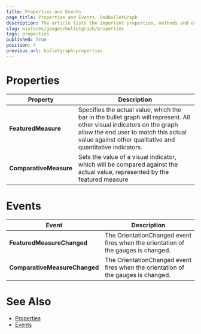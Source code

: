 ```yaml
---
title: Properties and Events
page_title: Properties and Events- RadBulletGraph
description: The article lists the important properties, methods and events.
slug: winforms/gauges/bulletgraph/properties
tags: properties
published: True
position: 4
previous_url: bulletgraph-properties
---
```


# Properties

|Property|Description|
|------|------|
|__FeaturedMeasure__|Specifies the actual value, which the bar in the bullet graph will represent. All other visual indicators on the graph allow the end user to match this actual value against other qualitative and quantitative indicators.|
|__ComparativeMeasure__|Sets the value of a visual indicator, which will be compared against the actual value, represented by the featured measure|

# Events

|Event|Description|
|------|------|
|__FeaturedMeasureChanged__|The OrientationChanged event fires when the orientation of the gauges is changed.|
|__ComparativeMeasureChanged__|The OrientationChanged event fires when the orientation of the gauges is changed.|

# See Also

* [Properties](http://docs.telerik.com/devtools/winforms/api/html/properties_t_telerik_wincontrols_ui_gauges_radbulletgraph.htm)
* [Events](https://docs.telerik.com/devtools/winforms/api/telerik.wincontrols.ui.gauges.radbulletgraph.html#properties)
